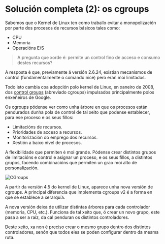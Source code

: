 # Solución completa (2): os cgroups

Sabemos que o Kernel de Linux ten como traballo evitar a monopolización por parte dos procesos de recursos básicos tales como:

- CPU
- Memoria
- Operacións E/S 

> A pregunta que xorde é: permite un control fino de acceso e consumo destes recursos? 

A resposta é que, previamente á versión 2.6.24, existían mecanismos de control (fundamentalmente o comando nice) pero eran moi limitados.

Todo isto cambia coa adopción polo kernel de Linux, en xaneiro de 2008, dos [control groups](https://wiki.archlinux.org/index.php/cgroups) (abreviado cgroups) impulsados principalmente polos enxeñeiros de Google. 

Os cgroups pódense ver como unha árbore en que os procesos están pendurados dunha pola de control de tal xeito que podense establecer, para ese proceso e os seus fillos:

- Limitacións de recursos.
- Prioridades de acceso a recursos.
- Monitorización do emprego dos recursos.
- Xestión a baixo nivel de procesos.

A flexibilidade que permiten é moi grande. Pódense crear distintos grupos de limitacións e control e asignar un proceso, e os seus fillos, a distintos grupos, facendo combinacións que permiten un grao moi alto de personalización. 

![CGroups](./../_media/01_que_e_un_contedor_de_software/cgroups_1.png)

A partir da versión 4.5 do kernel de Linux, aparece unha nova versión de cgroups. A principal diferencia que implementa cgroups v2 é a forma en que se establece a xerarquía.

A nova versión deixa de utilizar distintas árbores para cada controlador (memoria, CPU, etc.). Funciona de tal xeito que, ó crear un novo grupo, este pasa a ser a raíz, da cal penduran os distintos controladores. 

Deste xeito, xa non é preciso crear o mesmo grupo dentro dos distintos controladores, senón que todos eles se poden configurar dentro da mesma ruta.
